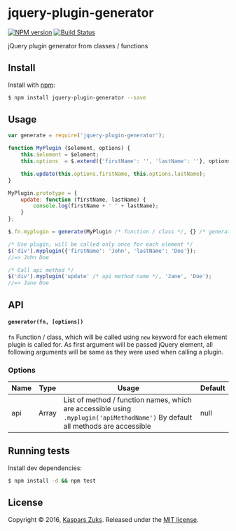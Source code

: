 [npm-url]: https://npmjs.org/package/jquery-plugin-generator
[npm-image]: http://img.shields.io/npm/v/jquery-plugin-generator.svg
[travis-url]: https://travis-ci.org/kasparsz/jquery-plugin-generator
[travis-image]: http://img.shields.io/travis/kasparsz/jquery-plugin-generator.svg

# jquery-plugin-generator
[![NPM version][npm-image]][npm-url] [![Build Status][travis-image]][travis-url]

jQuery plugin generator from classes / functions

## Install

Install with [npm](https://www.npmjs.com/):

```sh
$ npm install jquery-plugin-generator --save
```

## Usage

```js
var generate = require('jquery-plugin-generator');

function MyPlugin ($element, options) {
    this.$element = $element;
    this.options  = $.extend({'firstName': '', 'lastName': ''}, options);

    this.update(this.options.firstName, this.options.lastName);
}

MyPlugin.prototype = {
    update: function (firstName, lastName) {
        console.log(firstName + ' ' + lastName);
    }
};

$.fn.myplugin = generate(MyPlugin /* function / class */, {} /* generator options */);

/* Use plugin, will be called only once for each element */
$('div').myplugin({'firstName': 'John', 'lastName': 'Doe'});
//=> John Doe

/* Call api method */
$('div').myplugin('update' /* api method name */, 'Jane', 'Doe');
//=> Jane Doe
```

## API

#### `generator(fn, [options])`

`fn` Function / class, which will be called using `new` keyword for each element plugin is called for. As first argument will be passed jQuery element, all following arguments will be same as they were used when calling a plugin.

### Options

| Name     | Type    | Usage                                    | Default  |
| -------- | ------- | ---------------------------------------- | -------- |
| api    | Array | List of method / function names, which are accessible using ```.myplugin('apiMethodName')``` By default all methods are accessible  | null     |

## Running tests

Install dev dependencies:

```sh
$ npm install -d && npm test
```

## License

Copyright © 2016, [Kaspars Zuks](https://github.com/kasparsz).
Released under the [MIT license](https://github.com/kasparsz/jquery-plugin-generator/blob/master/LICENSE).

[npm-url]: https://npmjs.org/package/jquery-plugin-generator
[npm-image]: http://img.shields.io/npm/v/jquery-plugin-generator.svg
[travis-url]: https://travis-ci.org/kasparsz/jquery-plugin-generator
[travis-image]: http://img.shields.io/travis/kasparsz/jquery-plugin-generator.svg
